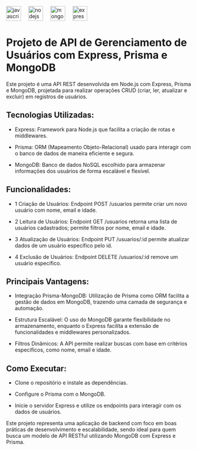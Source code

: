 
<div align="left">
  <img src="https://cdn.jsdelivr.net/gh/devicons/devicon/icons/javascript/javascript-original.svg" height="40" alt="javascript logo"  />
  <img width="12" />
  <img src="https://cdn.jsdelivr.net/gh/devicons/devicon/icons/nodejs/nodejs-original.svg" height="40" alt="nodejs logo"  />
  <img width="12" />
  <img src="https://cdn.jsdelivr.net/gh/devicons/devicon/icons/mongodb/mongodb-original.svg" height="40" alt="mongodb logo"  />
  <img width="12" />
  <img src="https://cdn.jsdelivr.net/gh/devicons/devicon/icons/express/express-original.svg" height="40" alt="express logo"  />
</div>



# Projeto de API de Gerenciamento de Usuários com Express, Prisma e MongoDB

Este projeto é uma API REST desenvolvida em Node.js com Express, Prisma e MongoDB, projetada para realizar operações CRUD (criar, ler, atualizar e excluir) em registros de usuários.

Tecnologias Utilizadas: 
--
* Express: Framework para Node.js que facilita a criação de rotas e middlewares.

* Prisma: ORM (Mapeamento Objeto-Relacional) usado para interagir com o banco de dados de maneira eficiente e segura.

* MongoDB: Banco de dados NoSQL escolhido para armazenar informações dos usuários de forma escalável e flexível.

Funcionalidades:
--

* 1 Criação de Usuários: Endpoint POST /usuarios permite criar um novo usuário com nome, email e idade.

* 2 Leitura de Usuários: Endpoint GET /usuarios retorna uma lista de usuários cadastrados; permite filtros por nome, email e idade.

* 3 Atualização de Usuários: Endpoint PUT /usuarios/:id permite atualizar dados de um usuário específico pelo id.

* 4 Exclusão de Usuários: Endpoint DELETE /usuarios/:id remove um usuário específico.

Principais Vantagens:
--

* Integração Prisma-MongoDB: Utilização de Prisma como ORM facilita a gestão de dados em MongoDB, trazendo uma camada de segurança e automação.

* Estrutura Escalável: O uso do MongoDB garante flexibilidade no armazenamento, enquanto o Express facilita a extensão de funcionalidades e middlewares personalizados.

* Filtros Dinâmicos: A API permite realizar buscas com base em critérios específicos, como nome, email e idade.

Como Executar:
--

* Clone o repositório e instale as dependências.

* Configure o Prisma com o MongoDB.

* Inicie o servidor Express e utilize os endpoints para interagir com os dados de usuários.

Este projeto representa uma aplicação de backend com foco em boas práticas de desenvolvimento e escalabilidade, sendo ideal para quem busca um modelo de API RESTful utilizando MongoDB com Express e Prisma.




